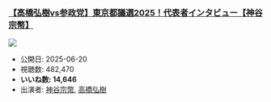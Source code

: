 ### [【高橋弘樹vs参政党】東京都議選2025！代表者インタビュー【神谷宗幣】](https://www.youtube.com/watch?v=u1vR6NcU6ys)
[![](https://img.youtube.com/vi/u1vR6NcU6ys/sddefault.jpg)](https://www.youtube.com/watch?v=u1vR6NcU6ys)
-   公開日: 2025-06-20
-   視聴数: 482,470
-   **いいね数: 14,646**
-   出演者: [神谷宗幣](/rehacq_fan/people/神谷宗幣 "wikilink"), [高橋弘樹](/rehacq_fan/people/高橋弘樹 "wikilink")
